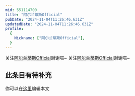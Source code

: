 ```yaml
---
mid: 551114700
title: "阿尔兰蒂斯Official"
pubDate: "2024-11-04T11:26:46.631Z"
updatedDate: "2024-11-04T11:26:46.631Z"
profile:
  {
    Nickname: ["阿尔兰蒂斯Official"],
  }
---
```


关注[阿尔兰蒂斯Official](https://space.bilibili.com/551114700)谢谢喵~ 关注[阿尔兰蒂斯Official](https://space.bilibili.com/551114700)谢谢喵~

## 此条目有待补充
你可以在[这里](https://github.com/Yuhanawa/VTuber.ICU-Content/edit/master/v/阿尔兰蒂斯Official/index.md)编辑本文
